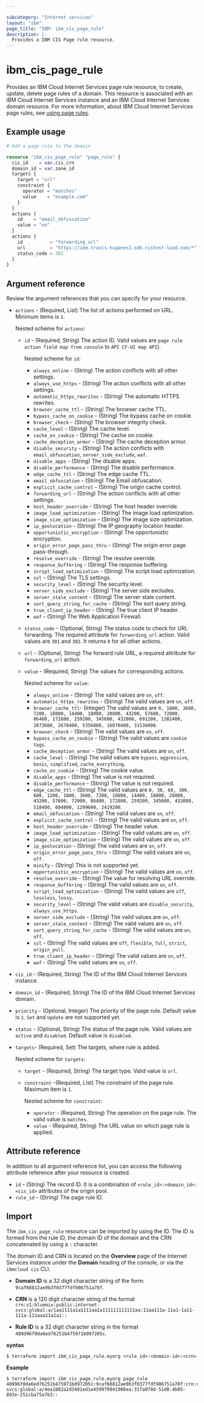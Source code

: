 ```yaml
---

subcategory: "Internet services"
layout: "ibm"
page_title: "IBM: ibm_cis_page_rule"
description: |-
  Provides a IBM CIS Page rule resource.
---
```


# ibm_cis_page_rule
Provides an IBM Cloud Internet Services page rule resource, to create, update, delete page rules of a domain. This resource is associated with an IBM Cloud Internet Services instance and an IBM Cloud Internet Services domain resource. For more information, about IBM Cloud Internet Services page rules, see [using page rules](https://cloud.ibm.com/docs/cis?topic=cis-use-page-rules).

## Example usage

```terraform
# Add a page rule to the domain

resource "ibm_cis_page_rule" "page_rule" {
  cis_id    = var.cis_crn
  domain_id = var.zone_id
  targets {
    target = "url"
    constraint {
      operator = "matches"
      value    = "example.com"
    }
  }
  actions {
    id    = "email_obfuscation"
    value = "on"
  }
  actions {
    id          = "forwarding_url"
    url         = "https://ibm.travis-kuganes1.sdk.cistest-load.com/*"
    status_code = 302
  }
}
```

## Argument reference
Review the argument references that you can specify for your resource. 

- `actions` - (Required, List) The list of actions performed on URL. Minimum items is `1`.

  Nested scheme for `actions`:
  - `id` - (Required, String) The action ID. Valid values are `page rule action field map from console` to `API CF-UI map API`).

    Nested scheme for `id`:
    - `always_online` - (String) The action conflicts with all other settings.
    - `always_use_https` - (String) The action conflicts with all other settings.
    - `automatic_https_rewrites` - (String) The automatic HTTPS rewrites.
    - `browser_cache_ttl` - (String) The browser cache TTL.
    - `bypass_cache_on_cookie` - (String) The bypass cache on cookie.
    - `browser_check` - (String) The browser integrity check.
    - `cache_level` - (String) The cache level.
    - `cache_on_cookie` - (String) The cache on cookie.
    - `cache_deception_armor` - (String) The cache deception armor.
    - `disable_security` - (String) The action conflicts with `email_obfuscation`, `server_side_exclude`, `waf`.
    - `disable_apps` - (String) The disable apps.
    - `disable_performance` - (String) The disable performance.
    - `edge_cache_ttl` - (String) The edge cache TTL.
    - `email_obfuscation` - (String) The Email obfuscation.
    - `explicit_cache_control` - (String) The origin cache control.
    - `forwarding_url` - (String) The action conflicts with all other settings.
    - `host_header_override` - (String) The host header override.
    - `image_load_optimization` - (String) The image load optimization.
    - `image_size_optimization` - (String) The image size optimization.
    - `ip_geolocation` - (String) The IP geography location header.
    - `opportunistic_encryption` - (String) The opportunistic encryption.
    - `origin_error_page_pass_thru` - (String) The origin error page pass-through.
    - `resolve_override` - (String) The resolve override.
    - `response_buffering` - (String) The response buffering.
    - `script_load_optimization` - (String) The script load optimization.
    - `ssl` - (String) The TLS settings.
    - `security_level` - (String) The security level.
    - `server_side_exclude` - (String) The server side excludes.
    - `server_stale_content` - (String) The server stale content.
    - `sort_query_string_for_cache` - (String) The sort query string.
    - `true_client_ip_header` - (String) The true client IP header.
    - `waf` - (String) The Web Application Firewall.
  - `status_code` - (Optional, String) The status code to check for URL forwarding. The required attribute for `forwarding_url` action. Valid values are `301` and `302`. It returns `0` for all other actions.
  - `url` - (Optional, String) The forward rule URL, a required attribute for `forwarding_url` action.
  - `value` - (Required, String) The values for corresponding actions.
 
    Nested scheme for `value`:
    - `always_online` - (String) The valid values are `on`, `off`.
    - `automatic_https_rewrites` - (String) The valid values are `on`, `off`.
    - `browser_cache_ttl`- (Integer) The valid values are `0, 1800, 3600, 7200, 10800, 14400, 18000, 28800, 43200, 57600, 72000, 86400, 172800, 259200, 345600, 432000, 691200, 1382400, 2073600, 2678400, 5356800, 16070400, 31536000`.
    - `browser_check` - (String) The valid values are `on`, `off`.
    - `bypass_cache_on_cookie` - (String) The valid values are `cookie tags`.
    - `cache_deception_armor` - (String) The valid values are `on`, `off`.
    - `cache_level` - (String) The valid values are `bypass`, `aggressive`, `basic`, `simplified`, `cache_everything`.
    - `cache_on_cookie` - (String) The cookie value.
    - `disable_apps` - (String) The value is not required.
    - `disable_performance` - (String) The value is not required.
    - `edge_cache_ttl` - (String) The valid values are `0, 30, 60, 300, 600, 1200, 1800, 3600, 7200, 10800, 14400, 18000, 28800, 43200, 57600, 72000, 86400, 172800, 259200, 345600, 432000, 518400, 604800, 1209600, 2419200`.
    - `email_obfuscation` - (String) The valid values are `on`, `off`.
    - `explicit_cache_control` - (String) The valid values are `on`, `off`.
    - `host_header_override` - (String) The header value.
    - `image_load_optimization` - (String) The valid values are `on`, `off`.
    - `image_size_optimization` - (String) The valid values are `on`, `off`.
    - `ip_geolocation` - (String) The valid values are `on`, `off`.
    - `origin_error_page_pass_thru` - (String) The valid values are `on`, `off`.
    - `minify` - (String) This is not supported yet.
    - `opportunistic_encryption` - (String) The valid values are `on`, `off`.
    - `resolve_override` - (String) The value for resolving URL override.
    - `response_buffering` - (String) The valid values are `on`, `off`.
    - `script_load_optimization` - (String) The valid values are `off`, `lossless`, `lossy`.
    - `security_level` - (String) The valid values are `disable_security`, `always_use_https`.
    - `server_side_exclude` - (String) The valid values are `on`, `off`.
    - `server_stale_content` - (String) The valid values are `on`, `off`.
    - `sort_query_string_for_cache` - (String) The valid values are `on`, `off`.
    - `ssl` - (String) The valid values are `off`, `flexible`, `full`, `strict`, `origin_pull`.
    - `true_client_ip_header` - (String) The valid values are `on`, `off`.
    - `waf` - (String) The valid values are `on`, `off`.
- `cis_id` - (Required, String) The ID of the IBM Cloud Internet Services instance.
- `domain_id` - (Required, String) The ID of the IBM Cloud Internet Services domain.
- `priority` - (Optional, Integer) The priority of the page rule. Default value is `1`. `Set` and `Update` are not supported yet.
- `status` - (Optional, String) The status of the page rule. Valid values are `active` and `disabled`. Default value is `disabled`.
- `targets`- (Required, Set) The targets, where rule is added.

  Nested scheme for `targets`:
  - `target` - (Required, String) The target type. Valid value is `url`.
  - `constraint` -(Required, List) The constraint of the page rule. Maximum item is `1`.

    Nested scheme for `constraint`:
    - `operator` - (Required, String) The operation on the page rule. The valid value is `matches`.
    - `value` - (Required, String) The URL value on which page rule is applied.

## Attribute reference
In addition to all argument reference list, you can access the following attribute reference after your resource is created.

- `id` - (String) The record ID. It is a combination of `<rule_id>:<domain_id>:<cis_id>` attributes of the origin pool.
- `rule_id` - (String) The page rule ID.

## Import
The `ibm_cis_page_rule` resource can be imported by using the ID. The ID is formed from the rule ID, the domain ID of the domain and the CRN concatenated by using a `:` character.

The domain ID and CRN is located on the **Overview** page of the Internet Services instance under the **Domain** heading of the console, or via the `ibmcloud cis` CLI.

- **Domain ID** is a 32 digit character string of the form: `9caf68812ae9b3f0377fdf986751a78f`.

- **CRN** is a 120 digit character string of the format `crn:v1:bluemix:public:internet-svcs:global:a/1aa1111a1a1111aa1a111111111111aa:11aa111a-11a1-1a11-111a-111aaa11a1a1::` 

- **Rule ID** is a 32 digit character string in the format `489d96f0da6ed76251b475971b097205c`.

**syntax**

```
$ terraform import ibm_cis_page_rule.myorg <rule_id>:<domain-id>:<crn>
```
**Example**

```
$ terraform import ibm_cis_page_rule.myorg page_rule 48996f0da6ed76251b475971b097205c:9caf68812ae9b3f0377fdf986751a78f:crn:v1:bluemix:public:internet-svcs:global:a/4ea1882a2d3401ed1e459979941966ea:31fa970d-51d0-4b05-893e-251cba75a7b3::
```

